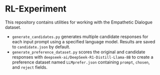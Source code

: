 # RL-Experiment

This repository contains utilities for working with the Empathetic Dialogue dataset.

- `generate_candidates.py` generates multiple candidate responses for each input prompt using a specified language model. Results are saved to `candidate.json` by default.
- `generate_preference_dataset.py` scores the original and candidate responses with `deepseek-ai/DeepSeek-R1-Distill-Llama-8B` to create a preference dataset named `LLMprefer.json` containing `prompt`, `chosen`, and `reject` fields.
